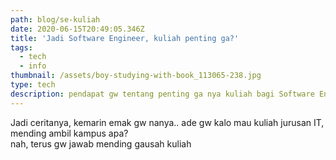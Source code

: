 ```yaml
---
path: blog/se-kuliah
date: 2020-06-15T20:49:05.346Z
title: 'Jadi Software Engineer, kuliah penting ga?'
tags:
  - tech
  - info
thumbnail: /assets/boy-studying-with-book_113065-238.jpg
type: tech
description: pendapat gw tentang penting ga nya kuliah bagi Software Engineer
---
```

Jadi ceritanya, kemarin emak gw nanya.. ade gw kalo mau kuliah jurusan IT, mending ambil kampus apa?\
nah, terus gw jawab mending gausah kuliah
